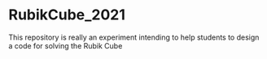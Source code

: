 # RubikCube_2021
This repository is really an experiment intending to help students to design a code for solving the Rubik Cube
